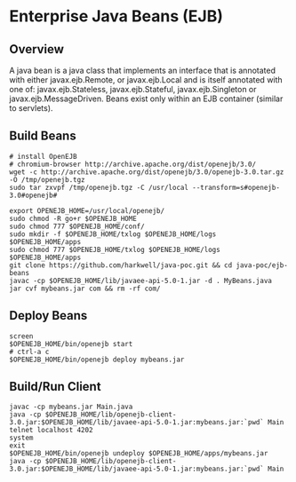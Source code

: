 Enterprise Java Beans (EJB)
=================
Overview
---------------
A java bean is a java class that implements an interface that is annotated with 
either javax.ejb.Remote, or javax.ejb.Local and is itself annotated with
one of: javax.ejb.Stateless, javax.ejb.Stateful, javax.ejb.Singleton or
javax.ejb.MessageDriven.  Beans exist only within an EJB container (similar to
servlets).

Build Beans
---------------

```shell
# install OpenEJB
# chromium-browser http://archive.apache.org/dist/openejb/3.0/
wget -c http://archive.apache.org/dist/openejb/3.0/openejb-3.0.tar.gz -O /tmp/openejb.tgz
sudo tar zxvpf /tmp/openejb.tgz -C /usr/local --transform=s#openejb-3.0#openejb#

export OPENEJB_HOME=/usr/local/openejb/
sudo chmod -R go+r $OPENEJB_HOME
sudo chmod 777 $OPENEJB_HOME/conf/
sudo mkdir -f $OPENEJB_HOME/txlog $OPENEJB_HOME/logs $OPENEJB_HOME/apps
sudo chmod 777 $OPENEJB_HOME/txlog $OPENEJB_HOME/logs $OPENEJB_HOME/apps
git clone https://github.com/harkwell/java-poc.git && cd java-poc/ejb-beans
javac -cp $OPENEJB_HOME/lib/javaee-api-5.0-1.jar -d . MyBeans.java
jar cvf mybeans.jar com && rm -rf com/
```

Deploy Beans
---------------

```shell
screen
$OPENEJB_HOME/bin/openejb start
# ctrl-a c
$OPENEJB_HOME/bin/openejb deploy mybeans.jar
```

Build/Run Client
---------------

```shell
javac -cp mybeans.jar Main.java
java -cp $OPENEJB_HOME/lib/openejb-client-3.0.jar:$OPENEJB_HOME/lib/javaee-api-5.0-1.jar:mybeans.jar:`pwd` Main
telnet localhost 4202
system
exit
$OPENEJB_HOME/bin/openejb undeploy $OPENEJB_HOME/apps/mybeans.jar
java -cp $OPENEJB_HOME/lib/openejb-client-3.0.jar:$OPENEJB_HOME/lib/javaee-api-5.0-1.jar:mybeans.jar:`pwd` Main
```
